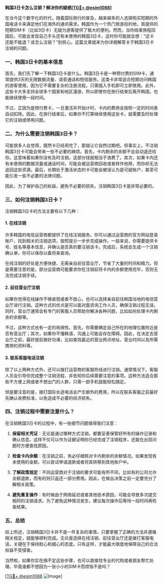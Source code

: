 **韩国3日卡怎么注销？解决你的疑惑[[TG💪+ @esim1088](https://t.me/s/esim1088)]**

在当今这个数字化的时代，随着国际旅行的普及，越来越多的人选择购买短期的外国电话卡来满足他们在海外的通讯需求。韩国作为一个热门旅游目的地，其提供的短期SIM卡（比如3日卡）无疑为游客提供了极大的便利。然而，当你结束旅程回国后，可能会发现自己手头还有未使用的韩国3日卡，这时你可能就会想：“这卡还能不能退？该怎么注销？”别担心，这篇文章就来为你详细解答关于韩国3日卡注销的问题。

### 一、韩国3日卡的基本信息

首先，我们先了解一下韩国3日卡是什么。韩国3日卡是一种预付费的SIM卡，通常提供3天的无限数据流量、语音通话和短信服务。这类卡非常适合短期访问韩国的游客使用，因为它不需要复杂的注册流程，只需插入手机即可立即使用。此外，这些卡大多支持全球多个国家和地区漫游，所以即使你在旅行结束后离开韩国，也能继续使用一段时间。

不过，正因为是预付费卡，一旦激活并开始计时，卡内的费用会按照一定的时间表自动扣除。因此，在旅行结束后，如果你不打算继续使用这张卡，就需要及时处理它的注销或停用问题。

### 二、为什么需要注销韩国3日卡？

可能很多人会觉得，既然卡已经用完了，那就让它自然过期吧。但事实上，不注销韩国3日卡可能会带来一些不必要的麻烦。首先，卡内剩余的余额不会自动退还给你。这意味着如果你没有及时注销，这部分钱就相当于浪费了。其次，如果卡内还有未使用的数据流量或通话时间，可能会被运营商回收或者转作他用，而你却无法追回这些资源。最后，长期处于激活状态的卡可能会被误认为是可疑账户，甚至可能引发一些不必要的法律问题。

因此，为了保护自己的权益，避免不必要的损失，注销韩国3日卡是非常必要的。

### 三、如何注销韩国3日卡？

注销韩国3日卡的方法主要有以下几种：

#### 1. 在线注销

许多韩国的电信运营商都提供了在线注销服务。你可以通过运营商的官方网站登录账户，找到相关的注销选项，按照提示一步步完成操作。一般来说，你需要提供卡号、姓名等基本信息，并确认是否真的要注销该卡。完成后，系统会生成一个注销确认单，你可以保存以备将来查询。

在线注销的好处是方便快捷，无需亲自前往营业厅，节省了大量的时间和精力。但是需要注意的是，部分运营商可能要求你在注销前将卡内的余额使用完毕，否则无法完成注销手续。

#### 2. 前往营业厅注销

如果你觉得在线操作不够直观或者不放心，也可以选择亲自前往韩国当地的电信营业厅进行注销。这种方式的优点是可以面对面咨询工作人员，确保注销过程无误。同时，营业厅通常会有专门的客服人员帮助你解决各种问题，比如如何处理卡内剩余的余额等。

不过，这种方式也有一定的局限性。首先，你需要确定自己所在的地理位置附近是否有营业厅；其次，如果你不懂韩语，沟通上可能会存在障碍。因此，在决定去营业厅之前，最好提前做好功课，比如查找最近的营业网点地址、营业时间以及所需携带的资料等。

#### 3. 联系客服电话注销

除了以上两种方式外，还可以拨打运营商的客服热线进行注销。通常情况下，客服人员会引导你完成整个注销流程，并告知你后续需要注意的事项。这种方法适合那些不方便上网或者不想出门的人群，只需一部手机就能轻松搞定。

但是要注意的是，拨打国际长途电话会产生额外的费用，所以在联系客服之前最好先确认收费标准，以免造成不必要的经济损失。

### 四、注销过程中需要注意什么？

在注销韩国3日卡的过程中，有一些细节问题值得我们注意：

1. **保留相关凭证**：无论是通过哪种方式注销，都要妥善保管好所有的操作记录和确认信息。这样不仅可以作为证据证明你已经完成了注销程序，还能在出现问题时方便查找原因。
   
2. **检查卡内余额**：在注销之前，务必仔细核对卡内剩余的余额情况。如果发现有未使用的金额，可以尝试申请退款或者将其转移到其他账户中。

3. **了解政策规定**：不同运营商对于注销的要求可能有所不同，比如有的公司允许全额退款，而有的则只返还一部分费用。因此，在做出决策之前一定要充分了解相关政策。

4. **避免重复操作**：有时候由于网络延迟或者其他技术原因，可能会导致多次提交相同的注销请求。为了避免这种情况发生，建议每次操作后等待一段时间再检查结果。

### 五、总结

综上所述，注销韩国3日卡并不是一件复杂的事情，只要掌握了正确的方法并遵循相关规定，就能够顺利完成。无论是选择在线注销、前往营业厅还是拨打客服电话，关键在于保持耐心和细心的态度。只有这样，才能最大限度地保障自己的合法权益不受侵害。

当然啦，如果你实在搞不定这些步骤，也可以直接找专业的代购或者朋友帮忙处理。毕竟谁都不想因为一张小小的SIM卡而烦恼不是吗？

[[TG💪+ @esim1088](https://t.me/s/esim1088) ![Image](https://i.postimg.cc/4NQfJmqS/Snipaste-2025-05-13-00-14-12.png)]
